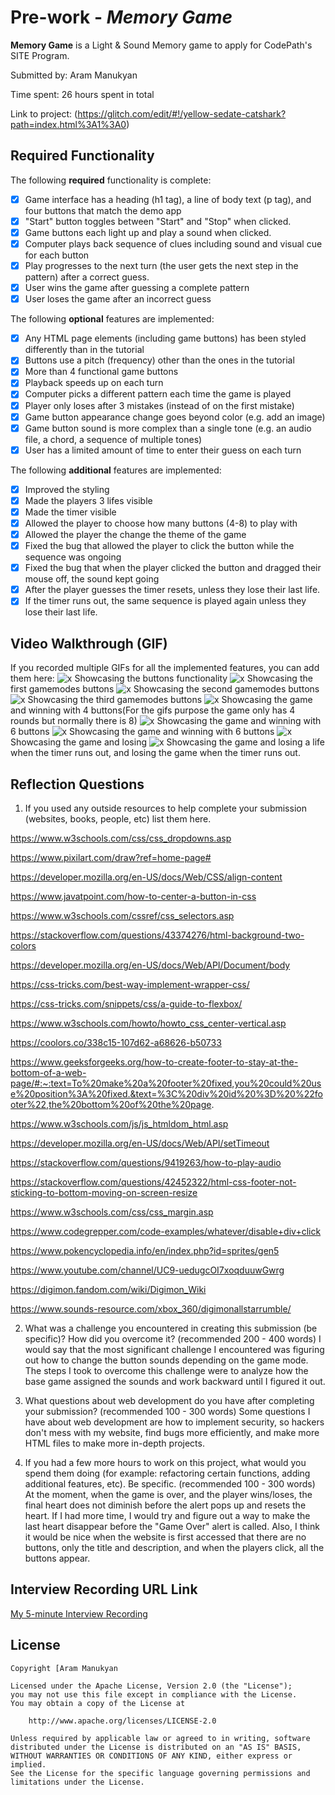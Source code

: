# Pre-work - *Memory Game*

**Memory Game** is a Light & Sound Memory game to apply for CodePath's SITE Program. 

Submitted by: Aram Manukyan

Time spent: 26 hours spent in total

Link to project: (https://glitch.com/edit/#!/yellow-sedate-catshark?path=index.html%3A1%3A0)

## Required Functionality

The following **required** functionality is complete:

* [x] Game interface has a heading (h1 tag), a line of body text (p tag), and four buttons that match the demo app
* [x] "Start" button toggles between "Start" and "Stop" when clicked. 
* [x] Game buttons each light up and play a sound when clicked. 
* [x] Computer plays back sequence of clues including sound and visual cue for each button
* [x] Play progresses to the next turn (the user gets the next step in the pattern) after a correct guess. 
* [x] User wins the game after guessing a complete pattern
* [x] User loses the game after an incorrect guess

The following **optional** features are implemented:

* [x] Any HTML page elements (including game buttons) has been styled differently than in the tutorial
* [x] Buttons use a pitch (frequency) other than the ones in the tutorial
* [x] More than 4 functional game buttons
* [x] Playback speeds up on each turn
* [x] Computer picks a different pattern each time the game is played
* [x] Player only loses after 3 mistakes (instead of on the first mistake)
* [x] Game button appearance change goes beyond color (e.g. add an image)
* [x] Game button sound is more complex than a single tone (e.g. an audio file, a chord, a sequence of multiple tones)
* [x] User has a limited amount of time to enter their guess on each turn

The following **additional** features are implemented:

- [x] Improved the styling
- [x] Made the players 3 lifes visible
- [x] Made the timer visible
- [x] Allowed the player to choose how many buttons (4-8) to play with
- [x] Allowed the player the change the theme of the game
- [x] Fixed the bug that allowed the player to click the button while the sequence was ongoing
- [x] Fixed the bug that when the player clicked the button and dragged their mouse off, the sound kept going
- [x] After the player guesses the timer resets, unless they lose their last life.
- [x] If the timer runs out, the same sequence is played again unless they lose their last life.

## Video Walkthrough (GIF)

If you recorded multiple GIFs for all the implemented features, you can add them here:
![x](http://g.recordit.co/HO3I2uN2FL.gif) Showcasing the buttons functionality
![x](http://g.recordit.co/qu0x4CA7Ax.gif) Showcasing the first gamemodes buttons
![x](http://g.recordit.co/ozrpprIJCw.gif) Showcasing the second gamemodes buttons
![x](http://g.recordit.co/odhHEYJlTd.gif) Showcasing the third gamemodes buttons
![x](http://g.recordit.co/XlV865EyXx.gif) Showcasing the game and winning with 4 buttons(For the gifs purpose the game only has 4 rounds but normally there is 8)
![x](http://g.recordit.co/jQDl3XfJPS.gif) Showcasing the game and winning with 6 buttons
![x](http://g.recordit.co/yVBAAsnr3f.gif) Showcasing the game and winning with 6 buttons
![x](http://g.recordit.co/ofPbd1N2m0.gif) Showcasing the game and losing
![x](http://g.recordit.co/vUMQNIc7xr.gif) Showcasing the game and losing a life when the timer runs out, and losing the game when the timer runs out.

## Reflection Questions
1. If you used any outside resources to help complete your submission (websites, books, people, etc) list them here. 

https://www.w3schools.com/css/css_dropdowns.asp

https://www.pixilart.com/draw?ref=home-page#

https://developer.mozilla.org/en-US/docs/Web/CSS/align-content

https://www.javatpoint.com/how-to-center-a-button-in-css

https://www.w3schools.com/cssref/css_selectors.asp

https://stackoverflow.com/questions/43374276/html-background-two-colors

https://developer.mozilla.org/en-US/docs/Web/API/Document/body

https://css-tricks.com/best-way-implement-wrapper-css/

https://css-tricks.com/snippets/css/a-guide-to-flexbox/

https://www.w3schools.com/howto/howto_css_center-vertical.asp

https://coolors.co/338c15-107d62-a68626-b50733

https://www.geeksforgeeks.org/how-to-create-footer-to-stay-at-the-bottom-of-a-web-page/#:~:text=To%20make%20a%20footer%20fixed,you%20could%20use%20position%3A%20fixed.&text=%3C%20div%20id%20%3D%20%22footer%22,the%20bottom%20of%20the%20page.

https://www.w3schools.com/js/js_htmldom_html.asp

https://developer.mozilla.org/en-US/docs/Web/API/setTimeout

https://stackoverflow.com/questions/9419263/how-to-play-audio

https://stackoverflow.com/questions/42452322/html-css-footer-not-sticking-to-bottom-moving-on-screen-resize

https://www.w3schools.com/css/css_margin.asp

https://www.codegrepper.com/code-examples/whatever/disable+div+click

https://www.pokencyclopedia.info/en/index.php?id=sprites/gen5

https://www.youtube.com/channel/UC9-uedugcOI7xoqduuwGwrg

https://digimon.fandom.com/wiki/Digimon_Wiki

https://www.sounds-resource.com/xbox_360/digimonallstarrumble/

2. What was a challenge you encountered in creating this submission (be specific)? How did you overcome it? (recommended 200 - 400 words) 
I would say that the most significant challenge I encountered was figuring out how to change the button sounds depending on the game mode. The steps I took to overcome this challenge were to analyze how the base game assigned the sounds and work backward until I figured it out. 

3. What questions about web development do you have after completing your submission? (recommended 100 - 300 words) 
Some questions I have about web development are how to implement security, so hackers don't mess with my website, find bugs more efficiently, and make more HTML files to make more in-depth projects.

4. If you had a few more hours to work on this project, what would you spend them doing (for example: refactoring certain functions, adding additional features, etc). Be specific. (recommended 100 - 300 words) 
At the moment, when the game is over, and the player wins/loses, the final heart does not diminish before the alert pops up and resets the heart. If I had more time, I would try and figure out a way to make the last heart disappear before the "Game Over" alert is called. Also, I think it would be nice when the website is first accessed that there are no buttons, only the title and description, and when the players click, all the buttons appear.

## Interview Recording URL Link

[My 5-minute Interview Recording](your-link-here)


## License

    Copyright [Aram Manukyan

    Licensed under the Apache License, Version 2.0 (the "License");
    you may not use this file except in compliance with the License.
    You may obtain a copy of the License at

        http://www.apache.org/licenses/LICENSE-2.0

    Unless required by applicable law or agreed to in writing, software
    distributed under the License is distributed on an "AS IS" BASIS,
    WITHOUT WARRANTIES OR CONDITIONS OF ANY KIND, either express or implied.
    See the License for the specific language governing permissions and
    limitations under the License.
